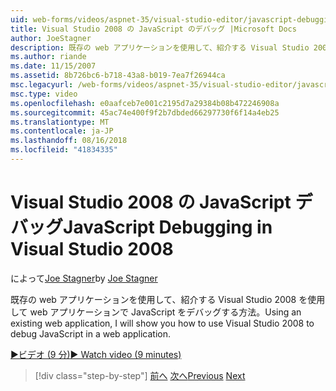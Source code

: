 ```yaml
---
uid: web-forms/videos/aspnet-35/visual-studio-editor/javascript-debugging-in-visual-studio-2008
title: Visual Studio 2008 の JavaScript のデバッグ |Microsoft Docs
author: JoeStagner
description: 既存の web アプリケーションを使用して、紹介する Visual Studio 2008 を使用して web アプリケーションで JavaScript をデバッグする方法。
ms.author: riande
ms.date: 11/15/2007
ms.assetid: 8b726bc6-b718-43a8-b019-7ea7f26944ca
msc.legacyurl: /web-forms/videos/aspnet-35/visual-studio-editor/javascript-debugging-in-visual-studio-2008
msc.type: video
ms.openlocfilehash: e0aafceb7e001c2195d7a29384b08b472246908a
ms.sourcegitcommit: 45ac74e400f9f2b7dbded66297730f6f14a4eb25
ms.translationtype: MT
ms.contentlocale: ja-JP
ms.lasthandoff: 08/16/2018
ms.locfileid: "41834335"
---
```

<a name="javascript-debugging-in-visual-studio-2008"></a><span data-ttu-id="bea4e-103">Visual Studio 2008 の JavaScript デバッグ</span><span class="sxs-lookup"><span data-stu-id="bea4e-103">JavaScript Debugging in Visual Studio 2008</span></span>
====================
<span data-ttu-id="bea4e-104">によって[Joe Stagner](https://github.com/JoeStagner)</span><span class="sxs-lookup"><span data-stu-id="bea4e-104">by [Joe Stagner](https://github.com/JoeStagner)</span></span>

<span data-ttu-id="bea4e-105">既存の web アプリケーションを使用して、紹介する Visual Studio 2008 を使用して web アプリケーションで JavaScript をデバッグする方法。</span><span class="sxs-lookup"><span data-stu-id="bea4e-105">Using an existing web application, I will show you how to use Visual Studio 2008 to debug JavaScript in a web application.</span></span>

[<span data-ttu-id="bea4e-106">&#9654;ビデオ (9 分)</span><span class="sxs-lookup"><span data-stu-id="bea4e-106">&#9654; Watch video (9 minutes)</span></span>](https://channel9.msdn.com/Blogs/ASP-NET-Site-Videos/javascript-debugging-in-visual-studio-2008)

> [!div class="step-by-step"]
> <span data-ttu-id="bea4e-107">[前へ](javascript-intellisense-support-in-visual-studio-2008.md)
> [次へ](multi-targeting-support-in-visual-studio-2008.md)</span><span class="sxs-lookup"><span data-stu-id="bea4e-107">[Previous](javascript-intellisense-support-in-visual-studio-2008.md)
[Next](multi-targeting-support-in-visual-studio-2008.md)</span></span>
